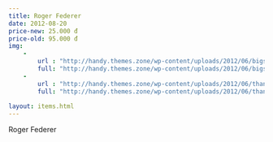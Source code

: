```yaml
---
title: Roger Federer
date: 2012-08-20
price-new: 25.000 đ
price-old: 95.000 đ
img:
    - 
        url : "http://handy.themes.zone/wp-content/uploads/2012/06/bigstock-Thank-You-Lettering-Greeting-C-62901880-810x810.jpg"
        full: "http://handy.themes.zone/wp-content/uploads/2012/06/bigstock-Thank-You-Lettering-Greeting-C-62901880.jpg"
    - 
        url : "http://handy.themes.zone/wp-content/uploads/2012/06/thank-you-card-lettering-sketch-leo-gomez.jpg"
        full: "http://handy.themes.zone/wp-content/uploads/2012/06/thank-you-card-lettering-sketch-leo-gomez.jpg"
        
layout: items.html
---
```

Roger Federer
